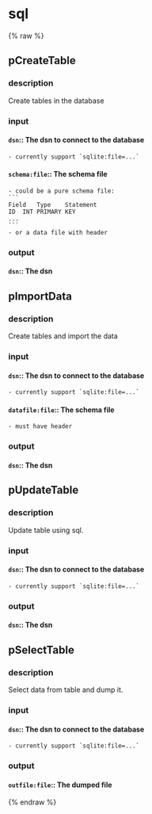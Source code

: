 # sql
<!-- toc -->
{% raw %}

## pCreateTable

### description
Create tables in the database

### input
#### `dsn`:: The dsn to connect to the database  
	- currently support `sqlite:file=...`
#### `schema:file`:: The schema file  
	- could be a pure schema file:
	```
	Field	Type	Statement
	ID	INT	PRIMARY KEY
	...
	```
	- or a data file with header

### output
#### `dsn`:: The dsn  

## pImportData

### description
Create tables and import the data

### input
#### `dsn`:: The dsn to connect to the database  
	- currently support `sqlite:file=...`
#### `datafile:file`:: The schema file  
	- must have header

### output
#### `dsn`:: The dsn  

## pUpdateTable

### description
Update table using sql.

### input
#### `dsn`:: The dsn to connect to the database  
	- currently support `sqlite:file=...`

### output
#### `dsn`:: The dsn  

## pSelectTable

### description
Select data from table and dump it.

### input
#### `dsn`:: The dsn to connect to the database  
	- currently support `sqlite:file=...`

### output
#### `outfile:file`:: The dumped file  
{% endraw %}

